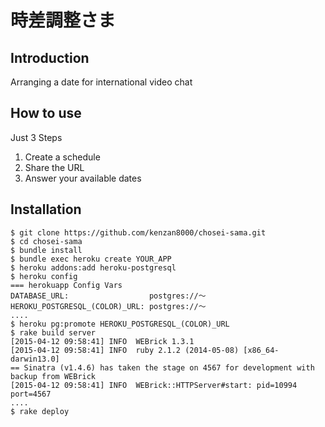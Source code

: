 # 時差調整さま

## Introduction

Arranging a date for international video chat


## How to use

Just 3 Steps

1. Create a schedule
2. Share the URL
3. Answer your available dates


## Installation

```
$ git clone https://github.com/kenzan8000/chosei-sama.git
$ cd chosei-sama
$ bundle install
$ bundle exec heroku create YOUR_APP
$ heroku addons:add heroku-postgresql
$ heroku config
=== herokuapp Config Vars
DATABASE_URL:                  postgres://〜
HEROKU_POSTGRESQL_(COLOR)_URL: postgres://〜
....
$ heroku pg:promote HEROKU_POSTGRESQL_(COLOR)_URL
$ rake build server
[2015-04-12 09:58:41] INFO  WEBrick 1.3.1
[2015-04-12 09:58:41] INFO  ruby 2.1.2 (2014-05-08) [x86_64-darwin13.0]
== Sinatra (v1.4.6) has taken the stage on 4567 for development with backup from WEBrick
[2015-04-12 09:58:41] INFO  WEBrick::HTTPServer#start: pid=10994 port=4567
....
$ rake deploy
```
